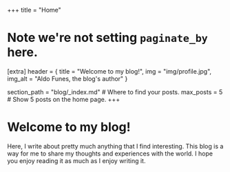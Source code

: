 +++
title = "Home"
# Note we're not setting `paginate_by` here.

[extra]
header = { title = "Welcome to my blog!", img = "img/profile.jpg", img_alt = "Aldo Funes, the blog's author" }

section_path = "blog/_index.md"  # Where to find your posts.
max_posts = 5  # Show 5 posts on the home page.
+++

# Welcome to my blog!

Here, I write about pretty much anything that I find interesting. This blog is a way for me to share my thoughts and experiences with the
world. I hope you enjoy reading it as much as I enjoy writing it.